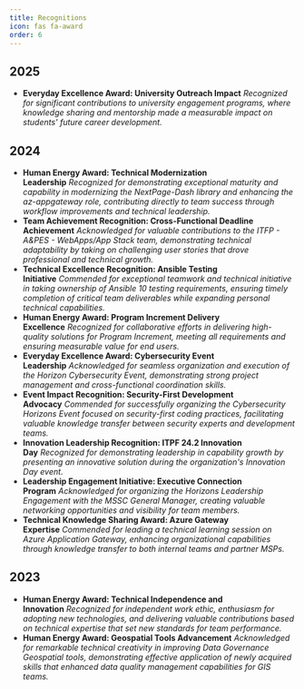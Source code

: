 ```yaml
---
title: Recognitions
icon: fas fa-award
order: 6
---
```



## 2025

- **Everyday Excellence Award: University Outreach Impact** _Recognized for significant contributions to university engagement programs, where knowledge sharing and mentorship made a measurable impact on students' future career development._

## 2024

- **Human Energy Award: Technical Modernization Leadership** _Recognized for demonstrating exceptional maturity and capability in modernizing the NextPage-Dash library and enhancing the az-appgateway role, contributing directly to team success through workflow improvements and technical leadership._
- **Team Achievement Recognition: Cross-Functional Deadline Achievement** _Acknowledged for valuable contributions to the ITFP - A&PES - WebApps/App Stack team, demonstrating technical adaptability by taking on challenging user stories that drove professional and technical growth._
- **Technical Excellence Recognition: Ansible Testing Initiative** _Commended for exceptional teamwork and technical initiative in taking ownership of Ansible 10 testing requirements, ensuring timely completion of critical team deliverables while expanding personal technical capabilities._
- **Human Energy Award: Program Increment Delivery Excellence** _Recognized for collaborative efforts in delivering high-quality solutions for Program Increment, meeting all requirements and ensuring measurable value for end users._
- **Everyday Excellence Award: Cybersecurity Event Leadership** _Acknowledged for seamless organization and execution of the Horizon Cybersecurity Event, demonstrating strong project management and cross-functional coordination skills._
- **Event Impact Recognition: Security-First Development Advocacy** _Commended for successfully organizing the Cybersecurity Horizons Event focused on security-first coding practices, facilitating valuable knowledge transfer between security experts and development teams._
- **Innovation Leadership Recognition: ITPF 24.2 Innovation Day** _Recognized for demonstrating leadership in capability growth by presenting an innovative solution during the organization's Innovation Day event._
- **Leadership Engagement Initiative: Executive Connection Program** _Acknowledged for organizing the Horizons Leadership Engagement with the MSSC General Manager, creating valuable networking opportunities and visibility for team members._
- **Technical Knowledge Sharing Award: Azure Gateway Expertise** _Commended for leading a technical learning session on Azure Application Gateway, enhancing organizational capabilities through knowledge transfer to both internal teams and partner MSPs._

## 2023

- **Human Energy Award: Technical Independence and Innovation** _Recognized for independent work ethic, enthusiasm for adopting new technologies, and delivering valuable contributions based on technical expertise that set new standards for team performance._
- **Human Energy Award: Geospatial Tools Advancement** _Acknowledged for remarkable technical creativity in improving Data Governance Geospatial tools, demonstrating effective application of newly acquired skills that enhanced data quality management capabilities for GIS teams._